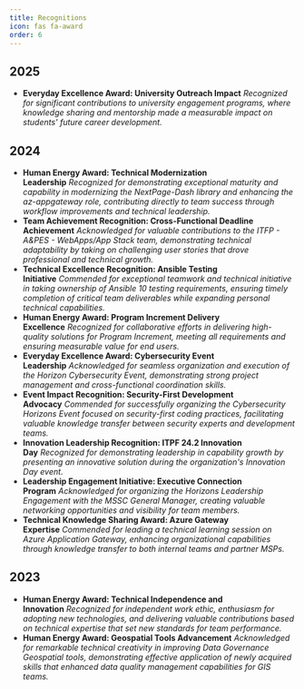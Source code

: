 ```yaml
---
title: Recognitions
icon: fas fa-award
order: 6
---
```



## 2025

- **Everyday Excellence Award: University Outreach Impact** _Recognized for significant contributions to university engagement programs, where knowledge sharing and mentorship made a measurable impact on students' future career development._

## 2024

- **Human Energy Award: Technical Modernization Leadership** _Recognized for demonstrating exceptional maturity and capability in modernizing the NextPage-Dash library and enhancing the az-appgateway role, contributing directly to team success through workflow improvements and technical leadership._
- **Team Achievement Recognition: Cross-Functional Deadline Achievement** _Acknowledged for valuable contributions to the ITFP - A&PES - WebApps/App Stack team, demonstrating technical adaptability by taking on challenging user stories that drove professional and technical growth._
- **Technical Excellence Recognition: Ansible Testing Initiative** _Commended for exceptional teamwork and technical initiative in taking ownership of Ansible 10 testing requirements, ensuring timely completion of critical team deliverables while expanding personal technical capabilities._
- **Human Energy Award: Program Increment Delivery Excellence** _Recognized for collaborative efforts in delivering high-quality solutions for Program Increment, meeting all requirements and ensuring measurable value for end users._
- **Everyday Excellence Award: Cybersecurity Event Leadership** _Acknowledged for seamless organization and execution of the Horizon Cybersecurity Event, demonstrating strong project management and cross-functional coordination skills._
- **Event Impact Recognition: Security-First Development Advocacy** _Commended for successfully organizing the Cybersecurity Horizons Event focused on security-first coding practices, facilitating valuable knowledge transfer between security experts and development teams._
- **Innovation Leadership Recognition: ITPF 24.2 Innovation Day** _Recognized for demonstrating leadership in capability growth by presenting an innovative solution during the organization's Innovation Day event._
- **Leadership Engagement Initiative: Executive Connection Program** _Acknowledged for organizing the Horizons Leadership Engagement with the MSSC General Manager, creating valuable networking opportunities and visibility for team members._
- **Technical Knowledge Sharing Award: Azure Gateway Expertise** _Commended for leading a technical learning session on Azure Application Gateway, enhancing organizational capabilities through knowledge transfer to both internal teams and partner MSPs._

## 2023

- **Human Energy Award: Technical Independence and Innovation** _Recognized for independent work ethic, enthusiasm for adopting new technologies, and delivering valuable contributions based on technical expertise that set new standards for team performance._
- **Human Energy Award: Geospatial Tools Advancement** _Acknowledged for remarkable technical creativity in improving Data Governance Geospatial tools, demonstrating effective application of newly acquired skills that enhanced data quality management capabilities for GIS teams._